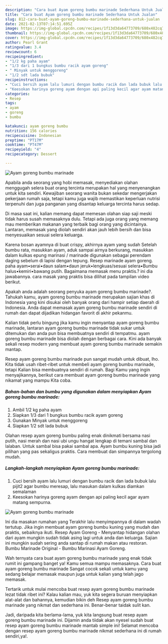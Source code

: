 ```yaml
---
description: "Cara buat Ayam goreng bumbu marinade Sederhana Untuk Jualan"
title: "Cara buat Ayam goreng bumbu marinade Sederhana Untuk Jualan"
slug: 812-cara-buat-ayam-goreng-bumbu-marinade-sederhana-untuk-jualan
date: 2021-02-13T07:14:51.695Z
image: https://img-global.cpcdn.com/recipes/1f13d3da64773709/680x482cq70/ayam-goreng-bumbu-marinade-foto-resep-utama.jpg
thumbnail: https://img-global.cpcdn.com/recipes/1f13d3da64773709/680x482cq70/ayam-goreng-bumbu-marinade-foto-resep-utama.jpg
cover: https://img-global.cpcdn.com/recipes/1f13d3da64773709/680x482cq70/ayam-goreng-bumbu-marinade-foto-resep-utama.jpg
author: Pearl Grant
ratingvalue: 3.4
reviewcount: 6
recipeingredient:
- "1/2 kg paha ayam"
- "1/3 dari 1 bungkus bumbu racik ayam goreng"
- " Minyak untuk menggoreng"
- "1/2 sdt lada bubuk"
recipeinstructions:
- "Cuci bersih ayam lalu lumuri dengan bumbu racik dan lada bubuk lalu pijit2 agar bumbu meresap, lalu masukan dalam kulkas diamkan semalaman"
- "Keesokan harinya goreng ayam dengan api paling kecil agar ayam matang sempurna."
categories:
- Resep
tags:
- ayam
- goreng
- bumbu

katakunci: ayam goreng bumbu 
nutrition: 156 calories
recipecuisine: Indonesian
preptime: "PT17M"
cooktime: "PT47M"
recipeyield: "4"
recipecategory: Dessert

---
```



![Ayam goreng bumbu marinade](https://img-global.cpcdn.com/recipes/1f13d3da64773709/680x482cq70/ayam-goreng-bumbu-marinade-foto-resep-utama.jpg)

Apabila anda seorang yang hobi memasak, menyediakan olahan menggugah selera buat orang tercinta merupakan hal yang menyenangkan untuk kita sendiri. Kewajiban seorang  wanita bukan sekedar mengerjakan pekerjaan rumah saja, tetapi kamu juga wajib memastikan keperluan nutrisi terpenuhi dan juga panganan yang disantap keluarga tercinta harus sedap.

Di masa  saat ini, kalian memang dapat memesan olahan siap saji meski tidak harus susah memasaknya dulu. Tetapi ada juga orang yang memang mau memberikan makanan yang terbaik bagi orang yang dicintainya. Lantaran, memasak yang diolah sendiri akan jauh lebih bersih dan bisa menyesuaikan sesuai selera keluarga. 

Karena bosan ayamnya di buat crispy, akhirnya ayam yang sudah Setelah bumbu rata, masukkan ayam, aduk sampai airnya berkurang, masukkan dalam kulkas epung marinasi / marinade digunakan sebagai perendam daging sebelum di lapisi dengan tepung. Resep marinade ayam goreng. paha ayam•serai•daun salam•daun jeruk•lengkuas/sesuai selera•Bumbu halus•kemiri•bawang putih. Bagaimana memasak menu praktis.? ini dia jawabannya. cara masak yang praktis bisa dilihat pada tampilan video berikut.

Apakah anda adalah seorang penyuka ayam goreng bumbu marinade?. Tahukah kamu, ayam goreng bumbu marinade merupakan sajian khas di Indonesia yang kini disukai oleh banyak orang dari hampir setiap daerah di Indonesia. Anda dapat memasak ayam goreng bumbu marinade sendiri di rumah dan dapat dijadikan hidangan favorit di akhir pekanmu.

Kalian tidak perlu bingung jika kamu ingin menyantap ayam goreng bumbu marinade, lantaran ayam goreng bumbu marinade tidak sukar untuk ditemukan dan anda pun bisa membuatnya sendiri di tempatmu. ayam goreng bumbu marinade bisa diolah dengan berbagai cara. Kini ada banyak sekali resep modern yang membuat ayam goreng bumbu marinade semakin mantap.

Resep ayam goreng bumbu marinade pun sangat mudah untuk dibuat, lho. Kita tidak usah ribet-ribet untuk membeli ayam goreng bumbu marinade, tetapi Kalian bisa membuatnya sendiri di rumah. Bagi Kamu yang ingin menyajikannya, berikut cara membuat ayam goreng bumbu marinade yang nikamat yang mampu Kita coba.

<!--inarticleads1-->

##### Bahan-bahan dan bumbu yang digunakan dalam menyiapkan Ayam goreng bumbu marinade:

1. Ambil 1/2 kg paha ayam
1. Siapkan 1/3 dari 1 bungkus bumbu racik ayam goreng
1. Gunakan  Minyak untuk menggoreng
1. Siapkan 1/2 sdt lada bubuk


Olahan resep ayam goreng bumbu paling enak dinikmati bersama nasi putih, nasi merah dan nasi ubi ungu hangat lengkap di temani sambal dan lalaban. Untuk sambal bisa pakai sambal apa. Ayam bumbu kuning bisa jadi pilihan yang pas sekaligus praktis. Cara membuat dan simpannya tergolong mudah. 

<!--inarticleads2-->

##### Langkah-langkah menyiapkan Ayam goreng bumbu marinade:

1. Cuci bersih ayam lalu lumuri dengan bumbu racik dan lada bubuk lalu pijit2 agar bumbu meresap, lalu masukan dalam kulkas diamkan semalaman
1. Keesokan harinya goreng ayam dengan api paling kecil agar ayam matang sempurna.
<img src="https://img-global.cpcdn.com/steps/c9eeef55420fd4bf/160x128cq70/ayam-goreng-bumbu-marinade-langkah-memasak-2-foto.jpg" alt="Ayam goreng bumbu marinade">

Ini dia masakan rumahan yang Terakhir lalu menyimpannya di dalam wadah tertutup. Jika ingin membuat ayam goreng bumbu kuning yang mudah dan praktis, sebaiknya ikuti. Resep Ayam Goreng - Menyantap hidangan olahan dari ayam mungkin sudah tidak asing lagi untuk anda dan keluarga. Sajian ini mungkin sudah sering anda santap di rumah makan atau restoran. Bumbu Marinade Original - Bumbu Marinasi Ayam Goreng. 

Wah ternyata cara buat ayam goreng bumbu marinade yang enak tidak rumit ini gampang banget ya! Kamu semua mampu memasaknya. Cara buat ayam goreng bumbu marinade Sangat cocok sekali untuk kamu yang sedang belajar memasak maupun juga untuk kalian yang telah jago memasak.

Tertarik untuk mulai mencoba buat resep ayam goreng bumbu marinade lezat tidak ribet ini? Kalau kalian mau, yuk kita segera buruan menyiapkan alat-alat dan bahannya, kemudian bikin deh Resep ayam goreng bumbu marinade yang nikmat dan sederhana ini. Benar-benar taidak sulit kan. 

Jadi, daripada kita berlama-lama, yuk kita langsung buat resep ayam goreng bumbu marinade ini. Dijamin anda tiidak akan nyesel sudah buat resep ayam goreng bumbu marinade mantab simple ini! Selamat mencoba dengan resep ayam goreng bumbu marinade nikmat sederhana ini di rumah sendiri,ya!.


